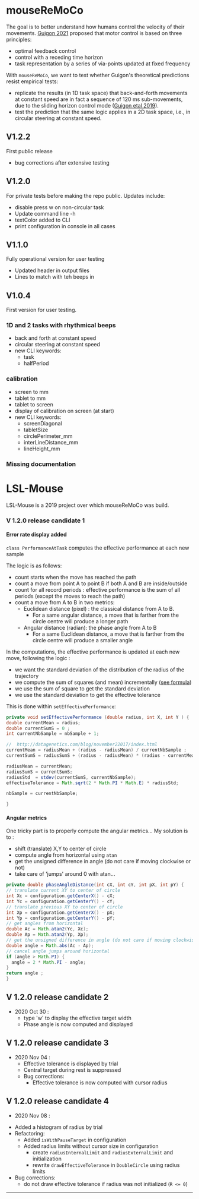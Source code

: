 

# mouseReMoCo
The goal is to better understand how humans control the velocity of their movements.
[Guigon 2021](https://psycnet.apa.org/record/2021-74042-001)  proposed that motor control is based on three principles: 
- optimal feedback control
- control with a receding time horizon
- task representation by a series of via-points updated at fixed frequency

With `mouseReMoCo`, we want to test whether Guigon's theoretical predictions resist empirical tests: 
* replicate the results (in 1D task space) that back-and-forth movements at constant speed are in fact a sequence of 120 ms sub-movements, due to the sliding horizon control mode ([Guigon etal 2019](https://journals.physiology.org/doi/full/10.1152/jn.00576.2018)). 
* test the prediction that the same logic applies in a 2D task space, i.e., in circular steering at constant speed. 

## V1.2.2 
First public release 
- bug corrections after extensive testing 

## V1.2.0
For private tests before making the repo public. Updates include: 
- disable press w on non-circular task
- Update command line -h
- textColor added to CLI
- print configuration in console in all cases

## V1.1.0 
Fully operational version for user testing 

- Updated header in output files
- Lines to match with teh beeps in 

## V1.0.4 
First version for user testing. 


### 1D and 2 tasks with rhythmical beeps
  - back and forth at constant speed
  - circular steering at constant speed
  - new CLI keywords:
    - task
    - halfPeriod

### calibration 
  - screen to mm
  - tablet to mm
  - tablet to screen
  - display of calibration on screen (at start)
  - new CLI keywords: 
    - screenDiagonal
    - tabletSize
    - circlePerimeter_mm
    - interLineDistance_mm
    - lineHeight_mm

### Missing documentation

# LSL-Mouse 

LSL-Mouse is a 2019 project over which mouseReMoCo was build. 

### V 1.2.0 release candidate 1

#### Error rate display added  

`class PerformanceAtTask` computes the effective performance at each new sample

The logic is as follows:  

- count starts when the move has reached the path
- count a move from point A to point B if both A and B are inside/outside
- count for all record periods : effective performance is the sum of all periods (except the moves to reach the path)
- count a move from A to B in two metrics:   
  - Euclidean distance (pixel) : the classical distance from A to B.
    - For a same angular distance, a move that is farther from the circle centre will produce a longer path
  - Angular distance (radian): the phase angle from A to B
    - For a same Euclidean distance, a move that is farther from the circle centre will produce a smaller angle


In the computations, the effective performance is updated at each new move, following the logic :
- we want the standard deviation of the distribution of the radius of the trajectory
- we compute the sum of squares (and mean) incrementally ([see formula](http://datagenetics.com/blog/november22017/index.html))
- we use the sum of square to get the standard deviation
- we use the standard deviation to get the effective tolerance

This is done within `setEffectivePerformance`:

``` Java
private void setEffectivePerformance (double radius, int X, int Y ) {
double currentMean = radius;
double currentSumS = 0 ;
int currentNbSample = nbSample + 1;

// 	http://datagenetics.com/blog/november22017/index.html
currentMean = radiusMean + (radius - radiusMean) / currentNbSample ;
currentSumS = radiusSumS + (radius - radiusMean) * (radius - currentMean);

radiusMean = currentMean;
radiusSumS = currentSumS;
radiusStd  = stdev(currentSumS, currentNbSample);
effectiveTolerance = Math.sqrt(2 * Math.PI * Math.E) * radiusStd;

nbSample = currentNbSample;

}
```

#### Angular metrics
One tricky part is to properly compute the angular metrics...
My solution is to :
- shift (translate) X,Y to center of circle
- compute angle from horizontal using `atan`
- get the unsigned difference in angle (do not care if moving clockwise or not)
- take care of 'jumps' around 0 with atan...

``` java
private double phaseAngleDistance(int cX, int cY, int pX, int pY) {
// translate current XY to center of circle
int Xc = configuration.getCenterX() - cX;
int Yc = configuration.getCenterY() - cY;
// translate previous XY to center of circle
int Xp = configuration.getCenterX() - pX;
int Yp = configuration.getCenterY() - pY;
// get angles from horizontal
double Ac = Math.atan2(Yc, Xc);
double Ap = Math.atan2(Yp, Xp);
// get the unsigned difference in angle (do not care if moving clockwise or not)
double angle = Math.abs(Ac - Ap);
// cancel angle jumps around horizontal
if (angle > Math.PI) {
  angle = 2 * Math.PI - angle;
}
return angle ;
}

```



## V 1.2.0 release candidate 2

* 2020 Oct 30 :  
  - type 'w' to display the effective target width
  - Phase angle is now computed and displayed

## V 1.2.0 release candidate 3

* 2020 Nov 04 :  
  - Effective tolerance is displayed by trial  
  - Central target during rest is suppressed
  - Bug corrections:
    - Effective tolerance is now computed with cursor radius


## V 1.2.0 release candidate 4

* 2020 Nov 08 :  
- Added a histogram of radius by trial
- Refactoring:
  - Added `isWithPauseTarget` in configuration   
  - Added radius limits without cursor size in configuration
    - create `radiusInternalLimit` and `radiusExternalLimit` and initialization
    - rewrite `drawEffectiveTolerance` in `DoubleCircle` using radius limits
- Bug corrections:
  - do not draw effective tolerance if radius was not initialized (`R <= 0`)


-----